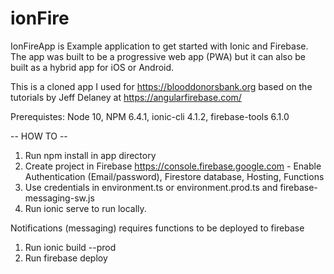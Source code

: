 # ionFire
IonFireApp is Example application to get started with Ionic and Firebase.
The app was built to be a progressive web app (PWA) but it can also be built as a hybrid app for iOS or Android.

This is a cloned app I used for https://blooddonorsbank.org based on the tutorials by Jeff Delaney at https://angularfirebase.com/

Prerequistes:
Node 10, NPM 6.4.1, ionic-cli 4.1.2, firebase-tools 6.1.0


-- HOW TO --
1. Run npm install in app directory
2. Create project in Firebase https://console.firebase.google.com - Enable Authentication (Email/password), Firestore database, Hosting, Functions
3. Use credentials in environment.ts or environment.prod.ts and firebase-messaging-sw.js
4. Run ionic serve to run locally.

Notifications (messaging) requires functions to be deployed to firebase
1. Run ionic build --prod
2. Run firebase deploy



